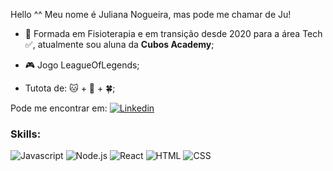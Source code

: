 Hello ^^
Meu nome é Juliana Nogueira, mas pode me chamar de Ju!

- :green_book: Formada em Fisioterapia e em transição desde 2020 para a área Tech :white_check_mark:, atualmente sou aluna da **Cubos Academy**;
  
- :video_game: Jogo LeagueOfLegends;
  
- Tutota de: :cat: + :dog: + :four_leaf_clover:;

Pode me encontrar em:
[![Linkedin](https://img.shields.io/badge/LinkedIn-0077B5?style=flat&logo=linkedin)](https://www.linkedin.com/in/juliana-nogueira-de-paula/)

### Skills:

![Javascript](https://img.shields.io/badge/Javascript-282C34?style=flat&logo=javascript)
![Node.js](https://img.shields.io/badge/Node.js-282C34?logo=node.js)
![React](https://img.shields.io/badge/React-282C34?logo=react)
![HTML](https://img.shields.io/badge/HTML-282C34?logo=html5)
![CSS](https://img.shields.io/badge/CSS-282C34?logo=css3&logoColor=1572B6)
<!---
Nogueira-Juliana/Nogueira-Juliana is a ✨ special ✨ repository because its `README.md` (this file) appears on your GitHub profile.
You can click the Preview link to take a look at your changes.
--->
